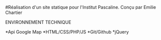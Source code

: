 #Réalisation d'un site statique pour l'Institut Pascaline. Conçu par Emilie Chartier

ENVIRONNEMENT TECHNIQUE

*Api Google Map
*HTML/CSS/PHP/JS
*Git/Github
*jQuery
